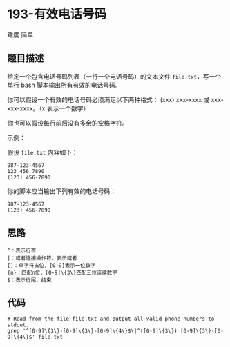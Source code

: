 # 193-有效电话号码

难度 简单



## 题目描述

给定一个包含电话号码列表（一行一个电话号码）的文本文件 `file.txt`，写一个单行 bash 脚本输出所有有效的电话号码。

你可以假设一个有效的电话号码必须满足以下两种格式： (xxx) xxx-xxxx 或 xxx-xxx-xxxx。（x 表示一个数字）

你也可以假设每行前后没有多余的空格字符。

示例：

假设 `file.txt` 内容如下：
```
987-123-4567
123 456 7890
(123) 456-7890
```
你的脚本应当输出下列有效的电话号码：
```
987-123-4567
(123) 456-7890
```


## 思路

```
^：表示行首
|：或者连接操作符，表示或者
[]：单字符占位，[0-9]表示一位数字
{n}：匹配n位，[0-9]\{3\}匹配三位连续数字
$：表示行尾，结束
```



## 代码

```shell
# Read from the file file.txt and output all valid phone numbers to stdout.
grep '^[0-9]\{3\}-[0-9]\{3\}-[0-9]\{4\}$\|^([0-9]\{3\}) [0-9]\{3\}-[0-9]\{4\}$' file.txt
```

